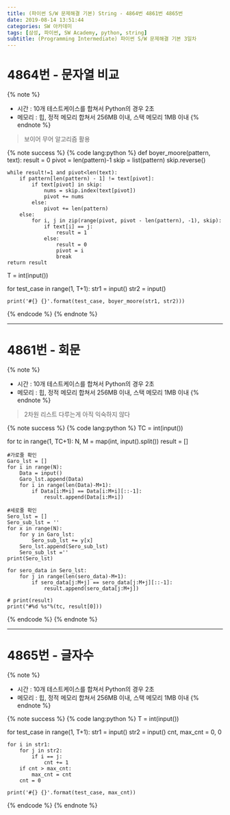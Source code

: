 ```yaml
---
title: (파이썬 S/W 문제해결 기본) String - 4864번 4861번 4865번
date: 2019-08-14 13:51:44
categories: SW 아카데미
tags: [삼성, 파이썬, SW Academy, python, string]
subtitle: (Programming Intermediate) 파이썬 S/W 문제해결 기본 3일차
---
```


# 4864번 - 문자열 비교

{% note %}
- 시간 : 10개 테스트케이스를 합쳐서 Python의 경우 2초
- 메모리 : 힙, 정적 메모리 합쳐서 256MB 이내, 스택 메모리 1MB 이내
{% endnote %}

> 보이어 무어 알고리즘 활용

{% note success %}
{% code lang:python %}
def boyer_moore(pattern, text):
    result = 0
    pivot = len(pattern)-1
    skip = list(pattern)
    skip.reverse()

    while result!=1 and pivot<len(text):
        if pattern[len(pattern) - 1] != text[pivot]:
            if text[pivot] in skip:
                nums = skip.index(text[pivot])
                pivot += nums
            else:
                pivot += len(pattern)
        else:
            for i, j in zip(range(pivot, pivot - len(pattern), -1), skip):
                if text[i] == j:
                    result = 1
                else:
                    result = 0
                    pivot = i
                    break
    return result


T = int(input())

for test_case in range(1, T+1):
    str1 = input()
    str2 = input()

    print('#{} {}'.format(test_case, boyer_moore(str1, str2)))
{% endcode %}
{% endnote %}

------

# 4861번 - 회문

{% note %}
- 시간 : 10개 테스트케이스를 합쳐서 Python의 경우 2초
- 메모리 : 힙, 정적 메모리 합쳐서 256MB 이내, 스택 메모리 1MB 이내
{% endnote %}

> 2차원 리스트 다루는게 아직 익숙하지 않다

{% note success %}
{% code lang:python %}
TC = int(input())

for tc in range(1, TC+1):
    N, M = map(int, input().split())
    result = []

    #가로줄 확인
    Garo_lst = []
    for i in range(N):
        Data = input()
        Garo_lst.append(Data)
        for i in range(len(Data)-M+1):
            if Data[i:M+i] == Data[i:M+i][::-1]:
                result.append(Data[i:M+i])

    #세로줄 확인
    Sero_lst = []
    Sero_sub_lst = ''
    for x in range(N):
        for y in Garo_lst:
            Sero_sub_lst += y[x]
        Sero_lst.append(Sero_sub_lst)
        Sero_sub_lst =''
    print(Sero_lst)

    for sero_data in Sero_lst:
        for j in range(len(sero_data)-M+1):
            if sero_data[j:M+j] == sero_data[j:M+j][::-1]:
                result.append(sero_data[j:M+j])

    # print(result)
    print("#%d %s"%(tc, result[0]))
{% endcode %}
{% endnote %}

------

# 4865번 - 글자수

{% note %}
- 시간 : 10개 테스트케이스를 합쳐서 Python의 경우 2초
- 메모리 : 힙, 정적 메모리 합쳐서 256MB 이내, 스택 메모리 1MB 이내
{% endnote %}

{% note success %}
{% code lang:python %}
T = int(input())

for test_case in range(1, T+1):
    str1 = input()
    str2 = input()
    cnt, max_cnt = 0, 0

    for i in str1:
        for j in str2:
            if i == j:
                cnt += 1
        if cnt > max_cnt:
            max_cnt = cnt
        cnt = 0

    print('#{} {}'.format(test_case, max_cnt))
{% endcode %}
{% endnote %}

